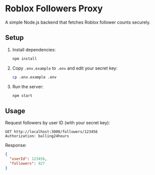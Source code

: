 # Roblox Followers Proxy

A simple Node.js backend that fetches Roblox follower counts securely.

## Setup

1. Install dependencies:
   ```bash
   npm install
   ```

2. Copy `.env.example` to `.env` and edit your secret key:
   ```bash
   cp .env.example .env
   ```

3. Run the server:
   ```bash
   npm start
   ```

## Usage

Request followers by user ID (with your secret key):

```
GET http://localhost:3000/followers/123456
Authorization: balling24hours
```

Response:
```json
{
  "userId": 123456,
  "followers": 927
}
```
